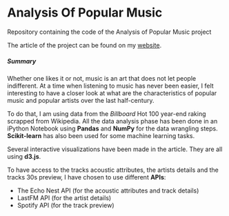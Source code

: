 # Analysis Of Popular Music
Repository containing the code of the Analysis of Popular Music project

The article of the project can be found on my [website](http://th-lucas.github.io/analysisOfPopularMusic).

##### Summary

Whether one likes it or not, music is an art that does not let people indifferent. At a time when listening to music has never been easier, I felt interesting to have a closer look at what are the characteristics of popular music and popular artists over the last half-century.

To do that, I am using data from the *Billboard* Hot 100 year-end raking scrapped from Wikipedia. All the data analysis phase has been done in an iPython Notebook using **Pandas** and **NumPy** for the data wrangling steps. **Scikit-learn** has also been used for some machine learning tasks.

Several interactive visualizations have been made in the article. They are all using **d3.js**.

To have access to the tracks acoustic attributes, the artists details and the tracks 30s preview, I have chosen to use different **APIs**:

- The Echo Nest API (for the acoustic attributes and track details)
- LastFM API (for the artist details)
- Spotify API (for the track preview)
